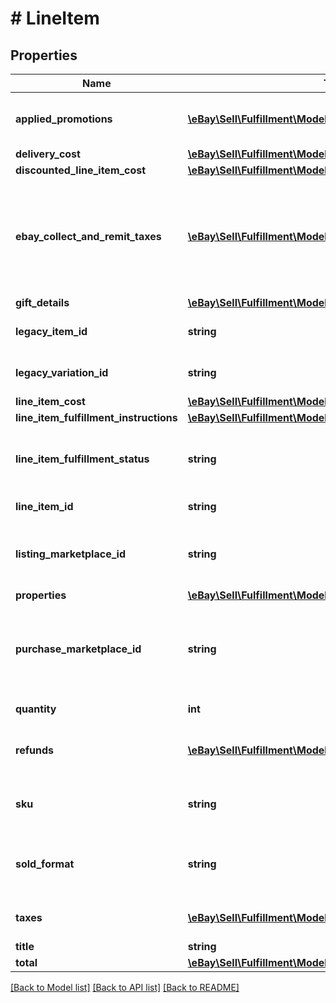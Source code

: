 # # LineItem

## Properties

Name | Type | Description | Notes
------------ | ------------- | ------------- | -------------
**applied_promotions** | [**\eBay\Sell\Fulfillment\Model\AppliedPromotion[]**](AppliedPromotion.md) | This array contains information about one or more sales promotions or discounts applied to the line item. It is always returned, but will be returned as an empty array if no special sales promotions or discounts apply to the order line item. | [optional]
**delivery_cost** | [**\eBay\Sell\Fulfillment\Model\DeliveryCost**](DeliveryCost.md) |  | [optional]
**discounted_line_item_cost** | [**\eBay\Sell\Fulfillment\Model\Amount**](Amount.md) |  | [optional]
**ebay_collect_and_remit_taxes** | [**\eBay\Sell\Fulfillment\Model\EbayCollectAndRemitTax[]**](EbayCollectAndRemitTax.md) | This container will be returned if the order line item is subject to a &#39;Collect and Remit&#39; tax that eBay will collect and remit to the proper taxing authority on the buyer&#39;s behalf. &#39;Collect and Remit&#39; tax includes US state-mandated sales tax and &#39;Goods and Services&#39; tax (collected in Australia and New Zealand). The amount of this tax is shown in the amount field, and the type of tax is shown in the taxType field. eBay will display the tax type and amount during checkout in accordance with the buyer&#39;s address, and handle collection and remittance of the tax without requiring the seller to take any action. | [optional]
**gift_details** | [**\eBay\Sell\Fulfillment\Model\GiftDetails**](GiftDetails.md) |  | [optional]
**legacy_item_id** | **string** | The eBay-generated legacy listing item ID of the listing. Note that the unique identifier of a listing in REST-based APIs is called the listingId instead. | [optional]
**legacy_variation_id** | **string** | The unique identifier of a single variation within a multiple-variation listing. This field is only returned if the line item purchased was from a multiple-variation listing. | [optional]
**line_item_cost** | [**\eBay\Sell\Fulfillment\Model\Amount**](Amount.md) |  | [optional]
**line_item_fulfillment_instructions** | [**\eBay\Sell\Fulfillment\Model\LineItemFulfillmentInstructions**](LineItemFulfillmentInstructions.md) |  | [optional]
**line_item_fulfillment_status** | **string** | This enumeration value indicates the current fulfillment status of the line item. For implementation help, refer to &lt;a href&#x3D;&#39;https://developer.ebay.com/api-docs/sell/fulfillment/types/sel:LineItemFulfillmentStatusEnum&#39;&gt;eBay API documentation&lt;/a&gt; | [optional]
**line_item_id** | **string** | This is the unique identifier of an eBay order line item. This field is created as soon as there is a commitment to buy from the seller. | [optional]
**listing_marketplace_id** | **string** | The unique identifier of the eBay marketplace where the line item was listed. For implementation help, refer to &lt;a href&#x3D;&#39;https://developer.ebay.com/api-docs/sell/fulfillment/types/ba:MarketplaceIdEnum&#39;&gt;eBay API documentation&lt;/a&gt; | [optional]
**properties** | [**\eBay\Sell\Fulfillment\Model\LineItemProperties**](LineItemProperties.md) |  | [optional]
**purchase_marketplace_id** | **string** | The unique identifier of the eBay marketplace where the line item was listed. Often, the listingMarketplaceId and the purchaseMarketplaceId identifier are the same, but there are occasions when an item will surface on multiple eBay marketplaces. For implementation help, refer to &lt;a href&#x3D;&#39;https://developer.ebay.com/api-docs/sell/fulfillment/types/ba:MarketplaceIdEnum&#39;&gt;eBay API documentation&lt;/a&gt; | [optional]
**quantity** | **int** | The number of units of the line item in the order. These are represented as a group by a single lineItemId. | [optional]
**refunds** | [**\eBay\Sell\Fulfillment\Model\LineItemRefund[]**](LineItemRefund.md) | This array is always returned, but is returned as an empty array unless the seller has submitted a partial or full refund to the buyer for the order. If a refund has occurred, the refund amount and refund date will be shown for each refund. | [optional]
**sku** | **string** | Seller-defined Stock-Keeping Unit (SKU). This inventory identifier must be unique within the seller&#39;s eBay inventory. SKUs are optional when listing in the legacy/Trading API system, but SKUs are required when listing items through the Inventory API model. | [optional]
**sold_format** | **string** | The eBay listing type of the line item. The most common listing types are AUCTION and FIXED_PRICE. For implementation help, refer to &lt;a href&#x3D;&#39;https://developer.ebay.com/api-docs/sell/fulfillment/types/sel:SoldFormatEnum&#39;&gt;eBay API documentation&lt;/a&gt; | [optional]
**taxes** | [**\eBay\Sell\Fulfillment\Model\Tax[]**](Tax.md) | Contains a list of taxes applied to the line item, if any. This array is always returned, but will be returned as empty if no taxes are applicable to the line item, or if the seller is opted in to eBay managed payments. | [optional]
**title** | **string** | The title of the listing. | [optional]
**total** | [**\eBay\Sell\Fulfillment\Model\Amount**](Amount.md) |  | [optional]

[[Back to Model list]](../../README.md#models) [[Back to API list]](../../README.md#endpoints) [[Back to README]](../../README.md)
